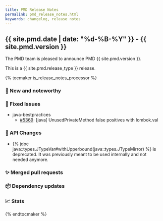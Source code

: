 ```yaml
---
title: PMD Release Notes
permalink: pmd_release_notes.html
keywords: changelog, release notes
---
```


## {{ site.pmd.date | date: "%d-%B-%Y" }} - {{ site.pmd.version }}

The PMD team is pleased to announce PMD {{ site.pmd.version }}.

This is a {{ site.pmd.release_type }} release.

{% tocmaker is_release_notes_processor %}

### 🚀 New and noteworthy

### 🐛 Fixed Issues
* java-bestpractices
  * [#5369](https://github.com/pmd/pmd/issues/5369): \[java] UnusedPrivateMethod false positives with lombok.val

### 🚨 API Changes

- {% jdoc java::types.JTypeVar#withUpperbound(java::types.JTypeMirror) %} is deprecated. It was previously meant to be used
  internally and not needed anymore.

### ✨ Merged pull requests
<!-- content will be automatically generated, see /do-release.sh -->

### 📦 Dependency updates
<!-- content will be automatically generated, see /do-release.sh -->

### 📈 Stats
<!-- content will be automatically generated, see /do-release.sh -->

{% endtocmaker %}

